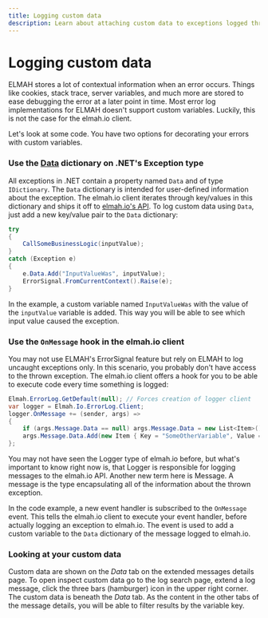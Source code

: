 ```yaml
---
title: Logging custom data
description: Learn about attaching custom data to exceptions logged through ELMAH from ASP.NET, MVC, and Web API. Include additional debug data and much more.
---
```


# Logging custom data

ELMAH stores a lot of contextual information when an error occurs. Things like cookies, stack trace, server variables, and much more are stored to ease debugging the error at a later point in time. Most error log implementations for ELMAH doesn't support custom variables. Luckily, this is not the case for the elmah.io client.

Let's look at some code. You have two options for decorating your errors with custom variables.

### Use the [Data](https://docs.microsoft.com/en-us/dotnet/api/system.exception.data?view=net-6.0) dictionary on .NET's Exception type

All exceptions in .NET contain a property named `Data` and of type `IDictionary`. The `Data` dictionary is intended for user-defined information about the exception. The elmah.io client iterates through key/values in this dictionary and ships it off to [elmah.io's API](https://elmah.io/api/v3/). To log custom data using `Data`, just add a new key/value pair to the `Data` dictionary:

```csharp
try
{
    CallSomeBusinessLogic(inputValue);
}
catch (Exception e)
{
    e.Data.Add("InputValueWas", inputValue);
    ErrorSignal.FromCurrentContext().Raise(e);
}
```

In the example, a custom variable named `InputValueWas` with the value of the `inputValue` variable is added. This way you will be able to see which input value caused the exception.

### Use the `OnMessage` hook in the elmah.io client

You may not use ELMAH's ErrorSignal feature but rely on ELMAH to log uncaught exceptions only. In this scenario, you probably don't have access to the thrown exception. The elmah.io client offers a hook for you to be able to execute code every time something is logged:

```csharp
Elmah.ErrorLog.GetDefault(null); // Forces creation of logger client
var logger = Elmah.Io.ErrorLog.Client;
logger.OnMessage += (sender, args) =>
{
    if (args.Message.Data == null) args.Message.Data = new List<Item>();
    args.Message.Data.Add(new Item { Key = "SomeOtherVariable", Value = someVariable });
};
```

You may not have seen the Logger type of elmah.io before, but what's important to know right now is, that Logger is responsible for logging messages to the elmah.io API. Another new term here is Message. A message is the type encapsulating all of the information about the thrown exception.

In the code example, a new event handler is subscribed to the `OnMessage` event. This tells the elmah.io client to execute your event handler, before actually logging an exception to elmah.io. The event is used to add a custom variable to the `Data` dictionary of the message logged to elmah.io.

### Looking at your custom data

Custom data are shown on the *Data* tab on the extended messages details page. To open inspect custom data go to the log search page, extend a log message, click the three bars (hamburger) icon in the upper right corner. The custom data is beneath the *Data* tab. As the content in the other tabs of the message details, you will be able to filter results by the variable key.